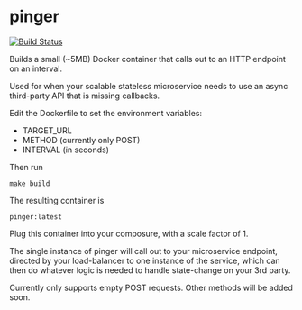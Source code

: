 # pinger

[![Build Status](https://travis-ci.org/johnpeterharvey/pinger.svg?branch=master)](https://travis-ci.org/johnpeterharvey/pinger)

Builds a small (~5MB) Docker container that calls out to an HTTP endpoint on an interval.


Used for when your scalable stateless microservice needs to use an async third-party API that is missing callbacks.

Edit the Dockerfile to set the environment variables:

  * TARGET_URL
  * METHOD (currently only POST)
  * INTERVAL (in seconds)

Then run

    make build

The resulting container is

    pinger:latest

Plug this container into your composure, with a scale factor of 1.

The single instance of pinger will call out to your microservice endpoint, directed by your load-balancer to one instance of the service, which can then do whatever logic is needed to handle state-change on your 3rd party.

Currently only supports empty POST requests. Other methods will be added soon.
